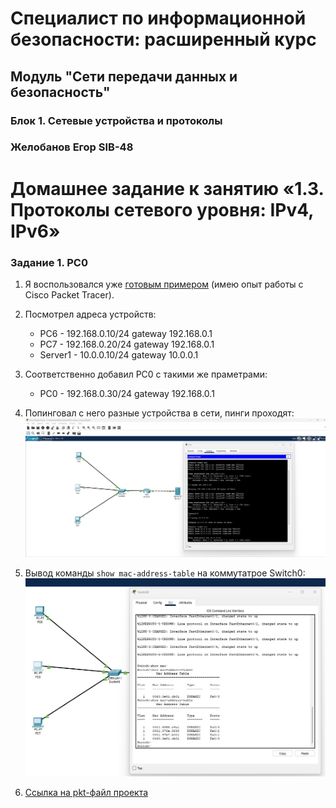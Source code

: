 # Специалист по информационной безопасности: расширенный курс
## Модуль "Сети передачи данных и безопасность"
### Блок 1. Сетевые устройства и протоколы
### Желобанов Егор SIB-48

# Домашнее задание к занятию «1.3. Протоколы сетевого уровня: IPv4, IPv6»

### Задание 1. PC0

1. Я воспользовался уже [готовым примером](https://github.com/netology-code/ibnet-homeworks/blob/v2/02_ip/assets/03_router.pkt) (имею опыт работы с Cisco Packet Tracer).

2. Посмотрел адреса устройств:
    * PC6 - 192.168.0.10/24 gateway 192.168.0.1
    * PC7 - 192.168.0.20/24 gateway 192.168.0.1
    * Server1 - 10.0.0.10/24 gateway 10.0.0.1

3. Соответственно добавил PC0 с такими же праметрами:
    * PC0 - 192.168.0.30/24 gateway 192.168.0.1

4. Попинговал с него разные устройства в сети, пинги проходят:
    ![](assets/ping_devices.jpg)

5. Вывод команды `show mac-address-table` на коммутатрое Switch0:
    ![](assets/sh_mac_address_table.jpg)

6. [Ссылка на pkt-файл проекта](assets/03_router_comp_pc0.pkt)